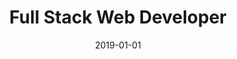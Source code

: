 ---
date: '2019-01-01'
startDate: 'January 2019'
endDate: 'Present'
company: 'Freelance'
title: 'Full Stack Web Developer'
tasks:
  - 'Write modern, performant, maintainable code for a diverse array of client and internal projects.'
  - 'Work with a variety of different languages, frameworks, and content management systems such as Laravel, Vue.js, Node.js, Tailwind css, JavaScript, Gatsby, React, Wordpress ...'
  - 'Communicate with clients on a daily basis.'
---